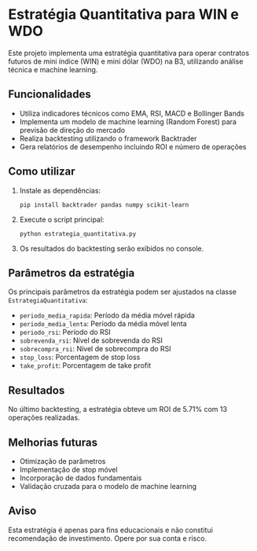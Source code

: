 # Estratégia Quantitativa para WIN e WDO

Este projeto implementa uma estratégia quantitativa para operar contratos futuros de mini índice (WIN) e mini dólar (WDO) na B3, utilizando análise técnica e machine learning.

## Funcionalidades

- Utiliza indicadores técnicos como EMA, RSI, MACD e Bollinger Bands
- Implementa um modelo de machine learning (Random Forest) para previsão de direção do mercado
- Realiza backtesting utilizando o framework Backtrader
- Gera relatórios de desempenho incluindo ROI e número de operações

## Como utilizar

1. Instale as dependências:
   ```
   pip install backtrader pandas numpy scikit-learn
   ```

2. Execute o script principal:
   ```
   python estrategia_quantitativa.py
   ```

3. Os resultados do backtesting serão exibidos no console.

## Parâmetros da estratégia

Os principais parâmetros da estratégia podem ser ajustados na classe `EstrategiaQuantitativa`:

- `periodo_media_rapida`: Período da média móvel rápida
- `periodo_media_lenta`: Período da média móvel lenta
- `periodo_rsi`: Período do RSI
- `sobrevenda_rsi`: Nível de sobrevenda do RSI
- `sobrecompra_rsi`: Nível de sobrecompra do RSI
- `stop_loss`: Porcentagem de stop loss
- `take_profit`: Porcentagem de take profit

## Resultados

No último backtesting, a estratégia obteve um ROI de 5.71% com 13 operações realizadas.

## Melhorias futuras

- Otimização de parâmetros
- Implementação de stop móvel
- Incorporação de dados fundamentais
- Validação cruzada para o modelo de machine learning

## Aviso

Esta estratégia é apenas para fins educacionais e não constitui recomendação de investimento. Opere por sua conta e risco.
